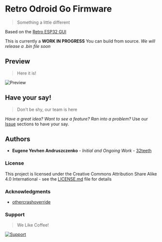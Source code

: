 # Retro Odroid Go Firmware
> Something a little different

Based on the [Retro ESP32 GUI](https://github.com/retro-esp32/RetroESP32)

This is currently a **WORK IN PROGRESS** 
You can build from source.
*We will release a .bin file soon*

## Preview
> Here it is!

![Preview](Assets/preview.gif)

## Have your say!
> Don't be shy, our team is here

*Have a great idea? Want to see a feature? Ran into a problem?*
Use our [Issue](https://github.com/retro-esp32/Retro-Odroid-Go-Firmware/issues) sections to have your say.

## Authors

* **Eugene Yevhen Andruszczenko** - *Initial and Ongoing Work* - [32teeth](https://github.com/32teeth)

### License

This project is licensed under the Creative Commons Attribution Share Alike 4.0 International - see the [LICENSE.md](LICENSE.md) file for details

### Acknowledgments

* [othercrashoverride](https://github.com/othercrashoverride)


### Support
> We Like Coffee!

[![Support](https://raw.githubusercontent.com/retro-esp32/RetroESP32/master/Assets/sponsor.jpg)](https://github.com/sponsors/32teeth)
